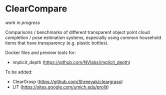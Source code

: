 # ClearCompare

_work in progress_

Comparisons / benchmarks of different transparent object point cloud completion / pose estimation systems, especially using common household items that have transparency (e.g. plastic bottles).

Docker files and preview tools for:
* implicit\_depth (https://github.com/NVlabs/implicit_depth)

To be added:
* ClearGrasp (https://github.com/Shreeyak/cleargrasp)
* LIT (https://sites.google.com/umich.edu/prolit)
